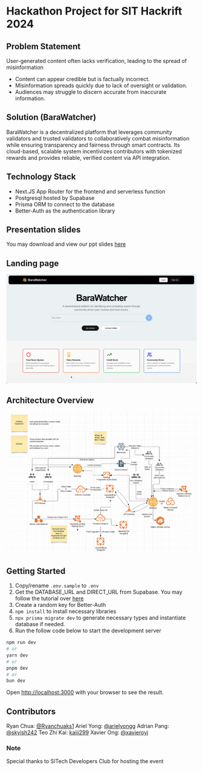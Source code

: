 # Hackathon Project for SIT Hackrift 2024

## Problem Statement
User-generated content often lacks verification, leading to the spread of misinformation
- Content can appear credible but is factually incorrect.
- Misinformation spreads quickly due to lack of oversight or validation.
- Audiences may struggle to discern accurate from inaccurate information.

## Solution (BaraWatcher)
BaraWatcher is a decentralized platform that leverages community validators and trusted validators to collaboratively combat misinformation while ensuring transparency and fairness through smart contracts. Its cloud-based, scalable system incentivizes contributors with tokenized rewards and provides reliable, verified content via API integration.

## Technology Stack
- Next.JS App Router for the frontend and serverless function
- Postgresql hosted by Supabase
- Prisma ORM to connect to the database
- Better-Auth as the authentication library

## Presentation slides
You may download and view our ppt slides [here](resources/BabyBara.pptx)

## Landing page
![Landing page image](resources/landing.gif)

## Architecture Overview
![Architecture overview](resources/architecture.png)

## Getting Started
1. Copy/rename `.env.sample` to `.env`
2. Get the DATABASE_URL and DIRECT_URL from Supabase. You may follow the tutorial over [here](https://supabase.com/partners/integrations/prisma)
3. Create a random key for Better-Auth
4. `npm install` to install necessary libraries
5. `npx prisma migrate dev` to generate necessary types and instantiate database if needed.
6. Run the follow code below to start the development server
```bash
npm run dev
# or
yarn dev
# or
pnpm dev
# or
bun dev
```
Open [http://localhost:3000](http://localhost:3000) with your browser to see the result.

## Contributors
Ryan Chua: [@Ryanchuaks1](https://www.github.com/Ryanchuaks1)
Ariel Yong: [@arielyongg](https://www.github.com/arielyongg)
Adrian Pang: [@skyish242](https://github.com/skyish242)
Teo Zhi Kai: [kaiii299](https://www.github.com/kaiii299)
Xavier Ong: [@xavieroyj](https://github.com/xavieroyj)


### Note
Special thanks to SITech Developers Club for hosting the event